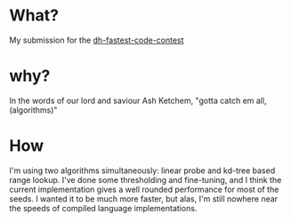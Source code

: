 # What?
My submission for the [dh-fastest-code-contest](https://github.com/rep-movsd/dh-fast-code-contest)

# why?
In the words of our lord and saviour Ash Ketchem, "gotta catch em all, (algorithms)"

# How
I'm using two algorithms simultaneously: linear probe and kd-tree based range lookup. I've done some thresholding and fine-tuning, and I think the current implementation gives a well rounded performance for most of the seeds. I wanted it to be much more faster, but alas, I'm still nowhere near the speeds of compiled language implementations. 
